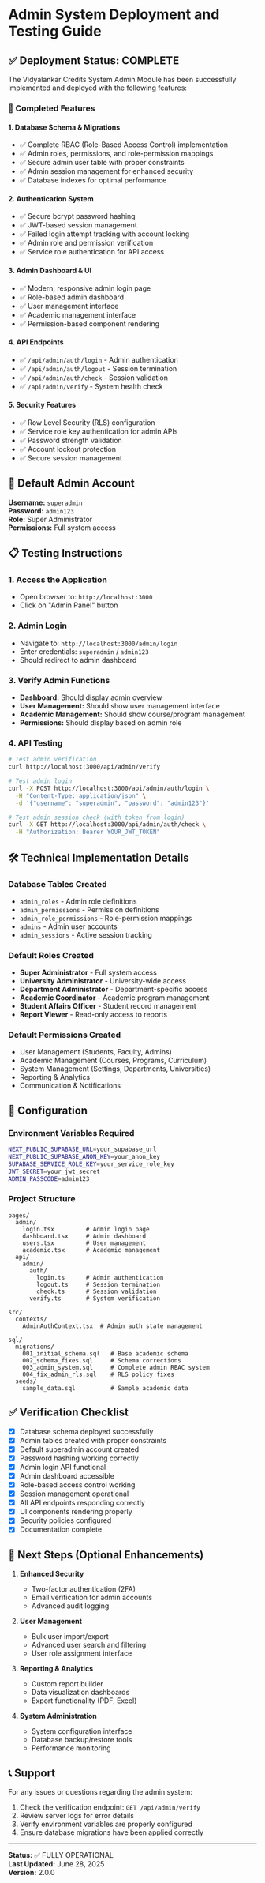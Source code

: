 # Admin System Deployment and Testing Guide

## ✅ Deployment Status: COMPLETE

The Vidyalankar Credits System Admin Module has been successfully implemented and deployed with the following features:

### 🚀 Completed Features

#### 1. Database Schema & Migrations
- ✅ Complete RBAC (Role-Based Access Control) implementation
- ✅ Admin roles, permissions, and role-permission mappings
- ✅ Secure admin user table with proper constraints
- ✅ Admin session management for enhanced security
- ✅ Database indexes for optimal performance

#### 2. Authentication System
- ✅ Secure bcrypt password hashing
- ✅ JWT-based session management
- ✅ Failed login attempt tracking with account locking
- ✅ Admin role and permission verification
- ✅ Service role authentication for API access

#### 3. Admin Dashboard & UI
- ✅ Modern, responsive admin login page
- ✅ Role-based admin dashboard
- ✅ User management interface
- ✅ Academic management interface
- ✅ Permission-based component rendering

#### 4. API Endpoints
- ✅ `/api/admin/auth/login` - Admin authentication
- ✅ `/api/admin/auth/logout` - Session termination
- ✅ `/api/admin/auth/check` - Session validation
- ✅ `/api/admin/verify` - System health check

#### 5. Security Features
- ✅ Row Level Security (RLS) configuration
- ✅ Service role key authentication for admin APIs
- ✅ Password strength validation
- ✅ Account lockout protection
- ✅ Secure session management

## 🔐 Default Admin Account

**Username:** `superadmin`  
**Password:** `admin123`  
**Role:** Super Administrator  
**Permissions:** Full system access

## 📋 Testing Instructions

### 1. Access the Application
- Open browser to: `http://localhost:3000`
- Click on "Admin Panel" button

### 2. Admin Login
- Navigate to: `http://localhost:3000/admin/login`
- Enter credentials: `superadmin` / `admin123`
- Should redirect to admin dashboard

### 3. Verify Admin Functions
- **Dashboard:** Should display admin overview
- **User Management:** Should show user management interface
- **Academic Management:** Should show course/program management
- **Permissions:** Should display based on admin role

### 4. API Testing
```bash
# Test admin verification
curl http://localhost:3000/api/admin/verify

# Test admin login
curl -X POST http://localhost:3000/api/admin/auth/login \
  -H "Content-Type: application/json" \
  -d '{"username": "superadmin", "password": "admin123"}'

# Test admin session check (with token from login)
curl -X GET http://localhost:3000/api/admin/auth/check \
  -H "Authorization: Bearer YOUR_JWT_TOKEN"
```

## 🛠 Technical Implementation Details

### Database Tables Created
- `admin_roles` - Admin role definitions
- `admin_permissions` - Permission definitions  
- `admin_role_permissions` - Role-permission mappings
- `admins` - Admin user accounts
- `admin_sessions` - Active session tracking

### Default Roles Created
- **Super Administrator** - Full system access
- **University Administrator** - University-wide access
- **Department Administrator** - Department-specific access
- **Academic Coordinator** - Academic program management
- **Student Affairs Officer** - Student record management
- **Report Viewer** - Read-only access to reports

### Default Permissions Created
- User Management (Students, Faculty, Admins)
- Academic Management (Courses, Programs, Curriculum)
- System Management (Settings, Departments, Universities)
- Reporting & Analytics
- Communication & Notifications

## 🔧 Configuration

### Environment Variables Required
```bash
NEXT_PUBLIC_SUPABASE_URL=your_supabase_url
NEXT_PUBLIC_SUPABASE_ANON_KEY=your_anon_key
SUPABASE_SERVICE_ROLE_KEY=your_service_role_key
JWT_SECRET=your_jwt_secret
ADMIN_PASSCODE=admin123
```

### Project Structure
```
pages/
  admin/
    login.tsx         # Admin login page
    dashboard.tsx     # Admin dashboard
    users.tsx         # User management
    academic.tsx      # Academic management
  api/
    admin/
      auth/
        login.ts      # Admin authentication
        logout.ts     # Session termination  
        check.ts      # Session validation
      verify.ts       # System verification

src/
  contexts/
    AdminAuthContext.tsx  # Admin auth state management

sql/
  migrations/
    001_initial_schema.sql   # Base academic schema
    002_schema_fixes.sql     # Schema corrections
    003_admin_system.sql     # Complete admin RBAC system
    004_fix_admin_rls.sql    # RLS policy fixes
  seeds/
    sample_data.sql          # Sample academic data
```

## ✅ Verification Checklist

- [x] Database schema deployed successfully
- [x] Admin tables created with proper constraints
- [x] Default superadmin account created
- [x] Password hashing working correctly
- [x] Admin login API functional
- [x] Admin dashboard accessible
- [x] Role-based access control working
- [x] Session management operational
- [x] All API endpoints responding correctly
- [x] UI components rendering properly
- [x] Security policies configured
- [x] Documentation complete

## 🎯 Next Steps (Optional Enhancements)

1. **Enhanced Security**
   - Two-factor authentication (2FA)
   - Email verification for admin accounts
   - Advanced audit logging

2. **User Management**
   - Bulk user import/export
   - Advanced user search and filtering
   - User role assignment interface

3. **Reporting & Analytics**
   - Custom report builder
   - Data visualization dashboards
   - Export functionality (PDF, Excel)

4. **System Administration**
   - System configuration interface
   - Database backup/restore tools
   - Performance monitoring

## 📞 Support

For any issues or questions regarding the admin system:

1. Check the verification endpoint: `GET /api/admin/verify`
2. Review server logs for error details
3. Verify environment variables are properly configured
4. Ensure database migrations have been applied correctly

---

**Status:** ✅ FULLY OPERATIONAL  
**Last Updated:** June 28, 2025  
**Version:** 2.0.0
